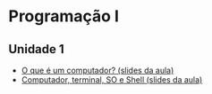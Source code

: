 # Programação I

## Unidade 1

- [O que é um computador? (slides da aula)](0-o-que-eh-um-computador)
- [Computador, terminal, SO e Shell (slides da aula)](0-computador-terminal-so-e-shell)
